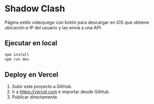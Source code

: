 # Shadow Clash

Página estilo videojuego con botón para descargar en iOS que obtiene ubicación e IP del usuario y las envía a una API.

## Ejecutar en local

```bash
npm install
npm run dev
```

## Deploy en Vercel

1. Subir este proyecto a GitHub.
2. Ir a https://vercel.com e importar desde GitHub.
3. Publicar directamente.